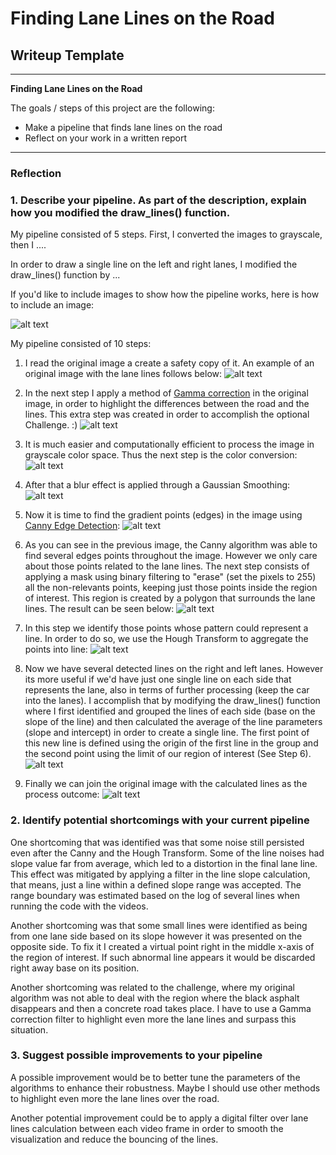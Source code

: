 # **Finding Lane Lines on the Road** 

## Writeup Template
---

**Finding Lane Lines on the Road**

The goals / steps of this project are the following:
* Make a pipeline that finds lane lines on the road
* Reflect on your work in a written report


[//]: # (Image References)

[original_image]: ./examples/original_image.jpg "Original Image"
[gamma_image]: ./examples/gamma_image.jpg "Gamma Image"
[gray_image]: ./examples/gray_image.jpg "Gray Image"
[blur_image]: ./examples/blur_image.jpg "Blur Image"
[canny_image]: ./examples/canny_image.jpg "Canny Image"
[masked_edges]: ./examples/masked_edges.jpg "Masked Image"
[lines_image]: ./examples/lines_image.jpg "Lines Image"
[line_image]: ./examples/line_image.jpg "Line Image"
[combo_image]: ./examples/combo_image.jpg "Combo Image"

---

### Reflection

### 1. Describe your pipeline. As part of the description, explain how you modified the draw_lines() function.

My pipeline consisted of 5 steps. First, I converted the images to grayscale, then I .... 

In order to draw a single line on the left and right lanes, I modified the draw_lines() function by ...

If you'd like to include images to show how the pipeline works, here is how to include an image: 

![alt text][original_image]

My pipeline consisted of 10 steps:
1. I read the original image a create a safety copy of it. An example of an original image with the lane lines follows below:
![alt text][original_image]

2. In the next step I apply a method of [Gamma correction](https://docs.opencv.org/3.4/d3/dc1/tutorial_basic_linear_transform.html) in the original image, in order to highlight the differences between the road and the lines. This extra step was created in order to accomplish the optional Challenge. :)
![alt text][gamma_image]

3. It is much easier and computationally efficient to process the image in grayscale color space. Thus the next step is the color conversion:
![alt text][gray_image]

4. After that a blur effect is applied through a Gaussian Smoothing:
![alt text][blur_image]

5. Now it is time to find the gradient points (edges) in the image using [Canny Edge Detection](https://docs.opencv.org/trunk/da/d22/tutorial_py_canny.html):
![alt text][canny_image]

6. As you can see in the previous image, the Canny algorithm was able to find several edges points throughout the image. However we only care about those points related to the lane lines. The next step consists of applying a mask using binary filtering to "erase" (set the pixels to 255) all the non-relevants points, keeping just those points inside the region of interest. This region is created by a polygon that surrounds the lane lines. The result can be seen below:
![alt text][masked_edges]

7. In this step we identify those points whose pattern could represent a line. In order to do so, we use the Hough Transform to aggregate the points into line:
![alt text][lines_image]

8. Now we have several detected lines on the right and left lanes. However its more useful if we'd have just one single line on each side that represents the lane, also in terms of further processing (keep the car into the lanes). I accomplish that by modifying the draw_lines() function where I first identified and grouped the lines of each side (base on the slope of the line) and then calculated the average of the line parameters (slope and intercept) in order to create a single line. The first point of this new line is defined using the origin of the first line in the group and the second point using the limit of our region of interest (See Step 6).
![alt text][line_image]

9. Finally we can join the original image with the calculated lines as the process outcome:
![alt text][combo_image]

### 2. Identify potential shortcomings with your current pipeline

One shortcoming that was identified was that some noise still persisted even after the Canny and the Hough Transform. Some of the line noises had slope value far from average, which led to a distortion in the final lane line. This effect was mitigated by applying a filter in the line slope calculation, that means, just a line within a defined slope range was accepted. The range boundary was estimated based on the log of several lines when running the code with the videos.

Another shortcoming was that some small lines were identified as being from one lane side based on its slope however it was presented on the opposite side. To fix it I created a virtual point right in the middle x-axis of the region of interest. If such abnormal line appears it would be discarded right away base on its position.

Another shortcoming was related to the challenge, where my original algorithm was not able to deal with the region where the black asphalt disappears and then a concrete road takes place. I have to use a Gamma correction filter to highlight even more the lane lines and surpass this situation.


### 3. Suggest possible improvements to your pipeline

A possible improvement would be to better tune the parameters of the algorithms to enhance their robustness. Maybe I should use other methods to highlight even more the lane lines over the road.

Another potential improvement could be to apply a digital filter over lane lines calculation between each video frame in order to smooth the visualization and reduce the bouncing of the lines.
